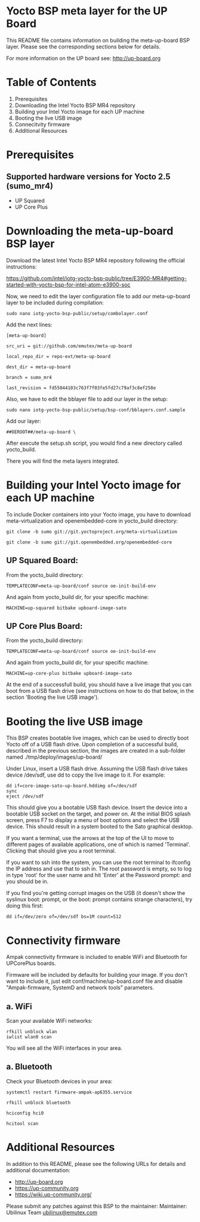 Yocto BSP meta layer for the UP Board
======================================

This README file contains information on building the meta-up-board BSP
layer.  Please see the corresponding sections below for details.

For more information on the UP board see:
http://up-board.org

Table of Contents
=================

1. Prerequisites
2. Downloading the Intel Yocto BSP MR4 repository
3. Building your Intel Yocto image for each UP machine
4. Booting the live USB image
5. Connecitvity firmware
7. Additional Resources


Prerequisites
================

Supported hardware versions for Yocto 2.5 (sumo_mr4)
----------------------------------------------------
* UP Squared
* UP Core Plus

Downloading the meta-up-board BSP layer
========================================

Download the latest Intel Yocto BSP MR4 repository following the official instructions:

https://github.com/intel/iotg-yocto-bsp-public/tree/E3900-MR4#getting-started-with-yocto-bsp-for-intel-atom-e3900-soc

Now, we need to edit the layer configuration file to add our meta-up-board layer to be included during compilation:

```
sudo nano iotg-yocto-bsp-public/setup/combolayer.conf
```

Add the next lines:
```
[meta-up-board]

src_uri = git://github.com/emutex/meta-up-board

local_repo_dir = repo-ext/meta-up-board

dest_dir = meta-up-board

branch = sumo_mr4

last_revision = fd55044103c763f7f03fe5fd27c79af3c8ef258e
```

Also, we have to edit the bblayer file to add our layer in the setup:
```
sudo nano iotg-yocto-bsp-public/setup/bsp-conf/bblayers.conf.sample
```
Add our layer:
```
##OEROOT##/meta-up-board \
```

After execute the setup.sh script, you would find a new directory called yocto_build.

There you will find the meta layers integrated.

Building your Intel Yocto image for each UP machine
===================================================

To include Docker containers into your Yocto image, you have to download
meta-virtualization and openembedded-core in yocto_build directory:
```
git clone -b sumo git://git.yoctoproject.org/meta-virtualization
```

```
git clone -b sumo git://git.openembedded.org/openembedded-core
```

UP Squared Board:
-----------------
From the yocto_build directory:
```
TEMPLATECONF=meta-up-board/conf source oe-init-build-env
```
And again from yocto_build dir, for your specific machine:
```
MACHINE=up-squared bitbake upboard-image-sato
```


UP Core  Plus Board:
--------------------
From the yocto_build directory:
```
TEMPLATECONF=meta-up-board/conf source oe-init-build-env
```
And again from yocto_build dir, for your specific machine:
```
MACHINE=up-core-plus bitbake upboard-image-sato
```

At the end of a successfull build, you should have a live image that
you can boot from a USB flash drive (see instructions on how to do
that below, in the section 'Booting the live USB image').


Booting the live USB image
==============================

This BSP creates bootable live images, which can be used to directly
boot Yocto off of a USB flash drive.  Upon completion of a successful
build, described in the previous section, the images are created in
a sub-folder named ./tmp/deploy/images/up-board/

Under Linux, insert a USB flash drive.  Assuming the USB flash drive
takes device /dev/sdf, use dd to copy the live image to it.  For
example:

```
dd if=core-image-sato-up-board.hddimg of=/dev/sdf
sync
eject /dev/sdf
```

This should give you a bootable USB flash device.  Insert the device
into a bootable USB socket on the target, and power on.  At the
initial BIOS splash screen, press F7 to display a menu of boot options
and select the USB device.  This should result in a system booted to
the Sato graphical desktop.

If you want a terminal, use the arrows at the top of the UI to move to
different pages of available applications, one of which is named
'Terminal'.  Clicking that should give you a root terminal.

If you want to ssh into the system, you can use the root terminal to
ifconfig the IP address and use that to ssh in.  The root password is
empty, so to log in type 'root' for the user name and hit 'Enter' at
the Password prompt: and you should be in.

If you find you're getting corrupt images on the USB (it doesn't show
the syslinux boot: prompt, or the boot: prompt contains strange
characters), try doing this first:

```
dd if=/dev/zero of=/dev/sdf bs=1M count=512
```

Connectivity firmware
======================
Ampak connectivity firmware is included to enable WiFi and Bluetooth
for UPCorePlus boards.

Firmware will be included by defaults for building your image. If you
don't want to include it, just edit conf/machine/up-board.conf file
and disable "Ampak-firmware, SystemD and network tools" parameters.

a. WiFi
--------
Scan your available WiFi networks:

```
rfkill unblock wlan
iwlist wlan0 scan
```
You will see all the WiFi interfaces in your area.

a. Bluetooth
-------------
Check your Bluetooth devices in your area:

```
systemctl restart firmware-ampak-ap6355.service

rfkill unblock bluetooth

hciconfig hci0

hcitool scan
```

Additional Resources
=======================
In addition to this README, please see the following URLs for details
and additional documentation:

* http://up-board.org
* https://up-community.org
* https://wiki.up-community.org/

Please submit any patches against this BSP to the maintainer:
Maintainer: Ubilinux Team <ubilinux@emutex.com>
